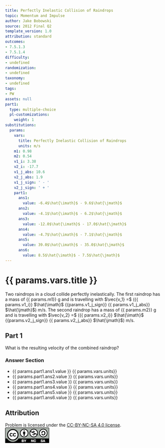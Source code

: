 ```yaml
---
title: Perfectly Inelastic Collision of Raindrops
topic: Momentum and Impulse
author: Jake Bobowski
source: 2012 Final Q2
template_version: 1.0
attribution: standard
outcomes:
- 7.5.1.3
- 7.5.1.4
difficulty:
- undefined
randomization:
- undefined
taxonomy:
- undefined
tags:
- PW
assets: null
part1:
  type: multiple-choice
  pl-customizations:
    weight: 1
substitutions:
  params:
    vars:
      title: Perfectly Inelastic Collision of Raindrops
      units: m/s
    m1: 0.98
    m2: 0.54
    v1_i: 3.38
    v2_i: -17.7
    v1_j_abs: 10.6
    v2_j_abs: 1.9
    v1_j_sign: ' - '
    v2_j_sign: ' + '
    part1:
      ans1:
        value: -6.4$\hat{\imath}$ - 9.6$\hat{\jmath}$
      ans2:
        value: -4.1$\hat{\imath}$ - 6.2$\hat{\jmath}$
      ans3:
        value: -12.0$\hat{\imath}$ - 17.0$\hat{\jmath}$
      ans4:
        value: -4.7$\hat{\imath}$ - 7.1$\hat{\jmath}$
      ans5:
        value: 39.0$\hat{\imath}$ - 35.0$\hat{\jmath}$
      ans6:
        value: 8.5$\hat{\imath}$ - 7.5$\hat{\jmath}$
---
```

# {{ params.vars.title }}
Two raindrops in a cloud collide perfectly inelastically. The first raindrop has a mass of {{ params.m1}} g and is travelling with $\vec{v_1} =$ ({{ params.v1_i}} $\hat{\imath}$ {{params.v1_j_sign}} {{ params.v1_j_abs}} $\hat{\jmath}$) m/s.
The second raindrop has a mass of {{ params.m2}} g and is travelling with $\vec{v_2} =$ ({{ params.v2_i}} $\hat{\imath}$ {{params.v2_j_sign}} {{ params.v2_j_abs}} $\hat{\jmath}$) m/s.

## Part 1

What is the resulting velocity of the combined raindrop?

### Answer Section

- {{ params.part1.ans1.value }} {{ params.vars.units}}
- {{ params.part1.ans2.value }} {{ params.vars.units}}
- {{ params.part1.ans3.value }} {{ params.vars.units}}
- {{ params.part1.ans4.value }} {{ params.vars.units}}
- {{ params.part1.ans5.value }} {{ params.vars.units}}
- {{ params.part1.ans6.value }} {{ params.vars.units}}

## Attribution

Problem is licensed under the [CC-BY-NC-SA 4.0 license](https://creativecommons.org/licenses/by-nc-sa/4.0/).<br> ![The Creative Commons 4.0 license requiring attribution-BY, non-commercial-NC, and share-alike-SA license.](https://raw.githubusercontent.com/firasm/bits/master/by-nc-sa.png)